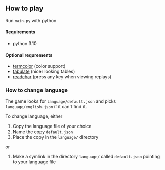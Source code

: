 ## How to play

Run `main.py` with python

#### Requirements

* python 3.10

#### Optional requrements

* [termcolor](https://pypi.org/project/termcolor/) (color support)
* [tabulate](https://pypi.org/project/tabulate/) (nicer looking tables)
* [readchar](https://pypi.org/project/readchar/) (press any key when viewing replays)

### How to change language

The game looks for `language/default.json` and picks `language/english.json` if it can't find it.

To change language, either

1. Copy the language file of your choice
1. Name the copy `default.json`
1. Place the copy in the `language/` directory

or

1. Make a symlink in the directory `language/` called `default.json` pointing to your language file
